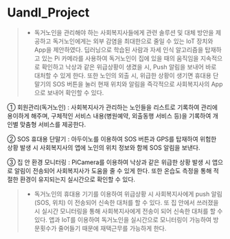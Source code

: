 # UandI_Project
> * 독거노인을 관리해야 하는 사회복지사들에게 관련 솔루션 및 대체 방안을 제공하고 독거노인에게는 외부 감염을 최대한으로 줄일 수 있는 IoT 장치와 App을 제안하였다. 딥러닝으로 학습된 사람과 자세 인식 알고리즘을 탑재하고 있는 Pi 카메라를 사용하여 독거노인이 집에 있을 때의 움직임을 지속적으로 확인하고 낙상과 같은 위급상황이 생겼을 시, Push 알림을 보내어 바로 대처할 수 있게 한다. 또한 노인의 외출 시, 위급한 상황이 생기면 휴대용 단말기의 SOS 버튼을 눌러 현재 위치와 알림을 즉각적으로 사회복지사의 App으로 보내어 확인할 수 있다.

① 회원관리(독거노인)
: 사회복지사가 관리하는 노인들을 리스트로 기록하여 관리에 용이하게 해주며, 구체적인 서비스 내용(병원예약, 외출동행 서비스 등)을 기록하여 개인별 맞춤형 서비스를 제공한다.

② SOS 휴대용 단말기
: 아두이노를 이용하여 SOS 버튼과 GPS를 탑재하여 위험한 상황 발생 시 사회복지사의 앱에 노인의 위치 정보와 함께 SOS 알림을 보낸다.

③ 집 안 환경 모니터링
: PiCamera를 이용하여 낙상과 같은 위급한 상황 발생 시 앱으로 알림이 전송되어 사회복지사가 도움을 줄 수 있게 한다. 또한 온습도 측정을 통해 적절한 환경이 유지되는지 실시간으로 확인할 수 있다.

> * 독거노인의 휴대용 기기를 이용하여 위급상황 시 사회복지사에게 push 알림(SOS, 위치) 이 전송되어 신속한 대처를 할 수 있다. 또 집 안에서 쓰러졌을 시 실시간 모니터링을 통해 사회복지사에게 전송이 되어 신속한 대처를 할 수 있다. 앱과 IoT를 이용하여 독거노인을 실시간으로 모니터링이 가능하여 방문횟수가 줄어들기 때문에 재택근무를 가능하게 한다.
